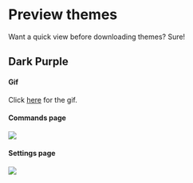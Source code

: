 # Preview themes

Want a quick view before downloading themes? Sure!

## Dark Purple

#### Gif
Click [here](https://media.giphy.com/media/WpySLCaTfXVFJkM1ew/giphy.gif) for the gif.

#### Commands page
<img src="https://i.imgur.com/lDi8jt3.png"/>

#### Settings page
<img src="https://i.imgur.com/qT1J8Gq.png"/>

